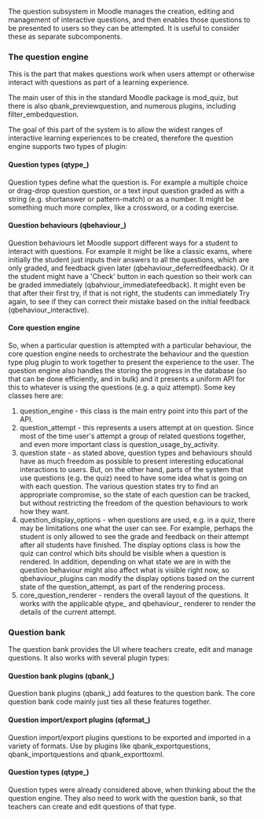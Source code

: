 The question subsystem in Moodle manages the creation, editing and management of interactive questions, and then enables those questions to be presented to users so they can be attempted. It is useful to consider these as separate subcomponents.

### The question engine
This is the part that makes questions work when users attempt or otherwise interact with questions as part of a learning experience.

The main user of this in the standard Moodle package is mod_quiz, but there is also qbank_previewquestion, and numerous plugins, including filter_embedquestion.

The goal of this part of the system is to allow the widest ranges of interactive learning experiences to be created, therefore the question engine supports two types of plugin:

#### Question types (qtype_)
Question types define what the question is. For example a multiple choice or drag-drop question question, or a text input question graded as with a string (e.g. shortanswer or pattern-match) or as a number. It might be something much more complex, like a crossword, or a coding exercise.

#### Question behaviours (qbehaviour_)
Question behaviours let Moodle support different ways for a student to interact with questions. For example it might be like a classic exams, where initially the student just inputs their answers to all the questions, which are only graded, and feedback given later (qbehaviour_deferredfeedback). Or it the student might have a 'Check' button in each question so their work can be graded immediately (qbahviour_immediatefeedback). It might even be that after their first try, if that is not right, the students can immediately Try again, to see if they can correct their mistake based on the initial feedback (qbehaviour_interactive).

#### Core question engine
So, when a particular question is attempted with a particular behaviour, the core question engine needs to orchestrate the behaviour and the question type plug plugin to work together to present the experience to the user. The question engine also handles the storing the progress in the database (so that can be done efficiently, and in bulk) and it presents a uniform API for this to whatever is using the questions (e.g. a quiz attempt). Some key classes here are:

1. question_engine - this class is the main entry point into this part of the API.
2. question_attempt - this represents a users attempt at on question. Since most of the time user's  attempt a group of related questions together, and even more important class is question_usage_by_activity.
3. question state - as stated above, question types and behaviours should have as much freedom as possible to present interesting educational interactions to users. But, on the other hand, parts of the system that use questions (e.g. the quiz) need to have some idea what is going on with each question. The various question states try to find an appropriate compromise, so the state of each question can be tracked, but without restricting the freedom of the question behaviours to work how they want.
4. question_display_options - when questions are used, e.g. in a quiz, there may be limitations one what the user can see. For example, perhaps the student is only allowed to see the grade and feedback on their attempt after all students have finished. The display options class is how the quiz can control which bits should be visible when a question is rendered. In addition, depending on what state we are in with the question behaviour might also affect what is visible right now, so qbehaviour_plugins can modify the display options based on the current state of the question_attempt, as part of the rendering process.
5. core_question_renderer - renders the overall layout of the questions. It works with the applicable qtype_ and qbehaviour_ renderer to render the details of the current attempt.

### Question bank
The question bank provides the UI where teachers create, edit and manage questions. It also works with several plugin types:

#### Question bank plugins (qbank_)
Question bank plugins (qbank_) add features to the question bank. The core question bank code mainly just ties all these features together.

#### Question import/export plugins (qformat_)
Question import/export plugins questions to be exported and imported in a variety of formats. Use by plugins like qbank_exportquestions, qbank_importquestions and qbank_exporttoxml.

#### Question types (qtype_)
Question types were already considered above, when thinking about the the question engine. They also need to work with the question bank, so that teachers can create and edit questions of that type.

